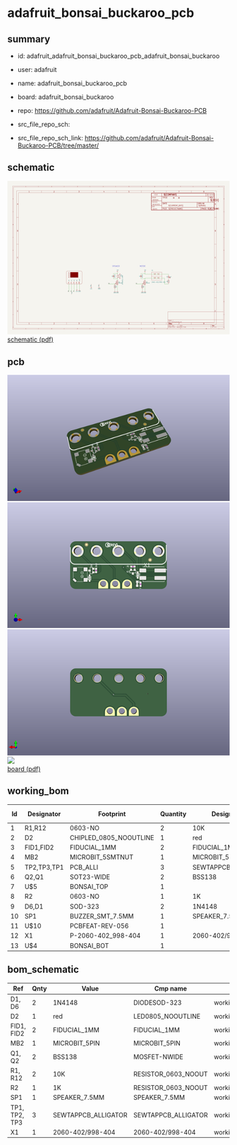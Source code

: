 # adafruit_bonsai_buckaroo_pcb
 
## summary 
* id: adafruit_adafruit_bonsai_buckaroo_pcb_adafruit_bonsai_buckaroo
* user: adafruit
* name: adafruit_bonsai_buckaroo_pcb
* board: adafruit_bonsai_buckaroo
* repo: https://github.com/adafruit/Adafruit-Bonsai-Buckaroo-PCB



* src_file_repo_sch: 
* src_file_repo_sch_link: https://github.com/adafruit/Adafruit-Bonsai-Buckaroo-PCB/tree/master/

## schematic  
![](working_schematic_600.png)  
[schematic (pdf)](working_schematic.pdf)  

## pcb  
![](working_3d_600.png) 
![](working_3d_front_600.png)  
![](working_3d_back_600.png)  
![](working_600.png)  
[board (pdf)](working.pdf)  

## working_bom
| Id | Designator | Footprint | Quantity | Designation | Supplier and ref |  | None | 
| --- | --- | --- | --- | --- | --- | --- | --- | 
| 1 | R1,R12 | 0603-NO | 2 | 10K |  |  | [''] | 
| 2 | D2 | CHIPLED_0805_NOOUTLINE | 1 | red |  |  | [''] | 
| 3 | FID1,FID2 | FIDUCIAL_1MM | 2 | FIDUCIAL_1MM |  |  | [''] | 
| 4 | MB2 | MICROBIT_5SMTNUT | 1 | MICROBIT_5PIN |  |  | [''] | 
| 5 | TP2,TP3,TP1 | PCB_ALLI | 3 | SEWTAPPCB_ALLIGATOR |  |  | [''] | 
| 6 | Q2,Q1 | SOT23-WIDE | 2 | BSS138 |  |  | [''] | 
| 7 | U$5 | BONSAI_TOP | 1 |  |  |  | [''] | 
| 8 | R2 | 0603-NO | 1 | 1K |  |  | [''] | 
| 9 | D6,D1 | SOD-323 | 2 | 1N4148 |  |  | [''] | 
| 10 | SP1 | BUZZER_SMT_7.5MM | 1 | SPEAKER_7.5MM |  |  | [''] | 
| 11 | U$10 | PCBFEAT-REV-056 | 1 |  |  |  | [''] | 
| 12 | X1 | P-2060-402_998-404 | 1 | 2060-402/998-404 |  |  | [''] | 
| 13 | U$4 | BONSAI_BOT | 1 |  |  |  | [''] | 


## bom_schematic
| Ref | Qnty | Value | Cmp name | Footprint | Description | Vendor | DNP | 
| --- | --- | --- | --- | --- | --- | --- | --- | 
| D1, D6 | 2 | 1N4148 | DIODESOD-323 | working:SOD-323 |  |  |  | 
| D2 | 1 | red | LED0805_NOOUTLINE | working:CHIPLED_0805_NOOUTLINE |  |  |  | 
| FID1, FID2 | 2 | FIDUCIAL_1MM | FIDUCIAL_1MM | working:FIDUCIAL_1MM |  |  |  | 
| MB2 | 1 | MICROBIT_5PIN | MICROBIT_5PIN | working:MICROBIT_5SMTNUT |  |  |  | 
| Q1, Q2 | 2 | BSS138 | MOSFET-NWIDE | working:SOT23-WIDE |  |  |  | 
| R1, R12 | 2 | 10K | RESISTOR_0603_NOOUT | working:0603-NO |  |  |  | 
| R2 | 1 | 1K | RESISTOR_0603_NOOUT | working:0603-NO |  |  |  | 
| SP1 | 1 | SPEAKER_7.5MM | SPEAKER_7.5MM | working:BUZZER_SMT_7.5MM |  |  |  | 
| TP1, TP2, TP3 | 3 | SEWTAPPCB_ALLIGATOR | SEWTAPPCB_ALLIGATOR | working:PCB_ALLI |  |  |  | 
| X1 | 1 | 2060-402/998-404 | 2060-402/998-404 | working:P-2060-402_998-404 |  |  |  | 



